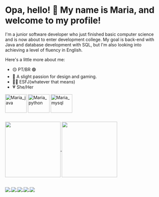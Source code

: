 <h1> Opa, hello! 👋 My name is Maria, and welcome to my profile! </h1>

I'm a junior software developer who just finished basic computer science and is now about to enter development college. My goal is back-end with Java and database development with SQL, but I'm also looking into achieving a level of fluency in English.

Here's a little more about me:
- 🟡 PT/BR 🟢 
- 👾 A slight passion for design and gaming.
- 👼🏻 ESFJ(whatever that means)
- 💗 She/Her

<div style="display: inline-block">   
     <img align="center" alt="Maria_java" height="60" width="70" src="https://cdn.jsdelivr.net/gh/devicons/devicon/icons/java/java-original.svg"/>
     <img align="center" alt="Maria_python" height="60" width="70" src="https://cdn.jsdelivr.net/gh/devicons/devicon/icons/python/python-original.svg"/>
     <img align="center" alt="Maria_mysql" height="60" width="70" src="https://cdn.jsdelivr.net/gh/devicons/devicon/icons/mysql/mysql-original.svg"/>
</div>

##
 
<div>
  <a href="https://github.com/anuraghazra/github-readme-stats">
   <img height="180em" align="center" src="https://github-readme-stats.vercel.app/api?username=OhMariaaaz&show_icons=true&theme=dracula" />
  </a>
  <a href="https://github.com/anuraghazra/convoychat">
    <img height="180em" align="center" src="https://github-readme-stats.vercel.app/api/top-langs/?username=OhMariaaaz&theme=dracula" />
  </a>
</div>

##

<div>
  <a href="">
     <img align="center" src="https://img.shields.io/badge/Gmail-D14836?style=for-the-badge&logo=gmail&logoColor=white"/>
  </a>
  <a href="">
     <img align="center" src="https://img.shields.io/badge/WhatsApp-25D366?style=for-the-badge&logo=whatsapp&logoColor=white"/>
  </a>
  <a href="">
     <img align="center" src="https://img.shields.io/badge/Instagram-E4405F?style=for-the-badge&logo=instagram&logoColor=white"/>
  </a>
  <a href="">
     <img align="center" src="https://img.shields.io/badge/LinkedIn-0077B5?style=for-the-badge&logo=linkedin&logoColor=white"/> 
  </a>
  <a href="">
     <img align="center" src="https://img.shields.io/badge/Twitter-1DA1F2?style=for-the-badge&logo=twitter&logoColor=white"/>
  </a>
</div>

